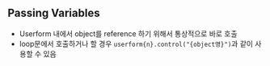 ## Passing Variables

- Userform 내에서 object를 reference 하기 위해서 통상적으로 바로 호출
- loop문에서 호출하거나 할 경우 `userform{n}.control("{object명}")`과 같이 사용할 수 있음

